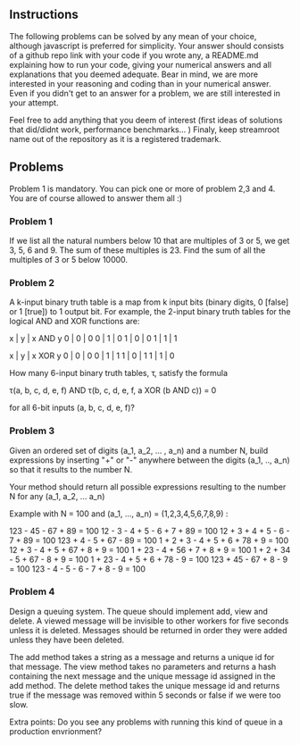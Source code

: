 ## Instructions

The following problems can be solved by any mean of your choice, although javascript is preferred for simplicity. 
Your answer should consists of a github repo link with your code if you wrote any, a README.md explaining how to run your code, giving your numerical answers and all explanations that you deemed adequate.
Bear in mind, we are more interested in your reasoning and coding than in your numerical answer. Even if you didn't get to an answer for a problem, we are still interested in your attempt.

Feel free to add anything that you deem of interest (first ideas of solutions that did/didnt work, performance benchmarks... )
Finaly, keep streamroot name out of the repository as it is a registered trademark.


## Problems

Problem 1 is mandatory.
You can pick one or more of problem 2,3 and 4. 
You are of course allowed to answer them all :)


### Problem 1

If we list all the natural numbers below 10 that are multiples of 3 or 5, we get 3, 5, 6 and 9. The sum of these multiples is 23.
Find the sum of all the multiples of 3 or 5 below 10000.


### Problem 2

A k-input binary truth table is a map from k input bits (binary digits, 0 [false] or 1 [true]) to 1 output bit. For example, the 2-input binary truth tables for the logical AND and XOR functions are:

x  | y | x AND y
0  | 0 |   0
0  | 1 |   0
1  | 0 |   0
1  | 1 |   1


x  |  y  | x XOR y
0  |  0  |    0
0  |  1  |    1
1  |  0  |    1
1  |  1  |    0

How many 6-input binary truth tables, τ, satisfy the formula

τ(a, b, c, d, e, f) AND τ(b, c, d, e, f, a XOR (b AND c)) = 0

for all 6-bit inputs (a, b, c, d, e, f)?


### Problem 3

Given an ordered set of digits (a_1, a_2, ... , a_n) and a number N, build expressions by inserting "+"
or "-" anywhere between the digits (a_1, .., a_n) so that it results to the number N.

Your method should return all possible expressions resulting to the number N for any (a_1, a_2, ... a_n)


Example with N = 100 and (a_1, ..., a_n) = (1,2,3,4,5,6,7,8,9) :

123 - 45 - 67 + 89 = 100
12 - 3 - 4 + 5 - 6 + 7 + 89 = 100
12 + 3 + 4 + 5 - 6 - 7 + 89 = 100
123 + 4 - 5 + 67 - 89 = 100
1 + 2 + 3 - 4 + 5 + 6 + 78 + 9 = 100
12 + 3 - 4 + 5 + 67 + 8 + 9 = 100
1 + 23 - 4 + 56 + 7 + 8 + 9 = 100
1 + 2 + 34 - 5 + 67 - 8 + 9 = 100
1 + 23 - 4 + 5 + 6 + 78 - 9 = 100
123 + 45 - 67 + 8 - 9 = 100
123 - 4 - 5 - 6 - 7 + 8 - 9 = 100


### Problem 4

Design a queuing system. The queue should implement add, view and delete. A
viewed message will be invisible to other workers for five seconds unless it is
deleted. Messages should be returned in order they were added unless they have
been deleted.

The add method takes a string as a message and returns a unique id for that
message.  The view method takes no parameters and returns a hash containing the
next message and the unique message id assigned in the add method.  The delete
method takes the unique message id and returns true if the message was removed
within 5 seconds or false if we were too slow.

Extra points: Do you see any problems with running this kind of queue in a
production envrionment?
